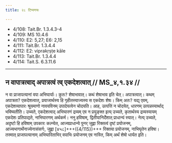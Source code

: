 ```yaml
---
title: २८ टिप्पणयः

---
```

- 4/108: Tait.Br. 1.3.4.3-4
- 4/109: MS 10.4.6
- 4/110: E2: 5,27; E6: 2,15
- 4/111: Tait.Br. 1.3.4.4
- 4/112: E2: viprakṛṣṭe kāle
- 4/113: Tait.Br. 1.3.4.4
- 4/114: Tait.S. 6.3.11.6

____________________________________________


## न वापात्रत्वाद् अपात्रत्वं त्व् एकदेशत्वात् // MS_४,१.३४ //

न वा प्राजापत्यानां वपा अभिघार्याः। कुतः? शेषाभावात्। कथं शेषाभाव इति चेत्। अपात्रत्वात्। कथम् अपात्रता? एकदेशत्वात्, प्रयाजार्थस्य हि गृहीतस्याज्यस्य स एकदेशः शेषः। किम् अतः? यद्य् एवम्, एकदेशव्यापारः श्रूयमाणो नावयविनम् उपादेयत्वेन चोदयति।
आह, उत्पत्तिं न चोदयेत्, धारणम् उत्पन्नस्यार्थाद् भविष्यतीति। उच्यते, एकदेशत्वाद् अभिघारणं द्रव्यम् एव न प्रयुङ्क्त इत्य् उच्यते, कृतार्थस्य द्रव्यस्यायम् एकदेशः प्रतिपाद्यते, नाभिघारणम् अर्थकर्म। ननु हविषाम्, द्वितीयानिर्देशात् प्राधान्यं स्यात्। नेत्य् उच्यते, अदृष्टो हि हविषाम् उपकारः कल्प्येत, आज्यप्राधान्ये पुनर् जुह्वा रिक्तत्वं दृष्टं प्रयोजनम्, आज्यभागार्थेनाज्येनासंसर्गः, जुह्वा [४५८]+++({4/115})+++ रिक्तया प्रयोजनम्, नाभिघृतेन हविषा। तस्मात् प्राजापत्यानाम् अभिघारिताभिर् वपाभिः प्रयोजनम् एव नास्ति, किम् अर्थं शेषो धार्यत इति।
